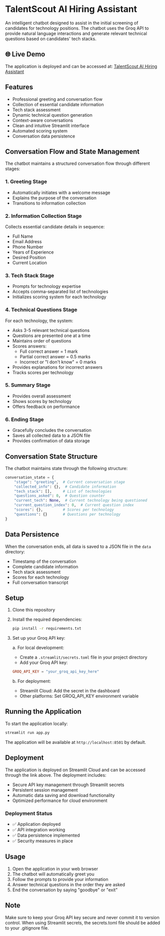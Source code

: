 # TalentScout AI Hiring Assistant

An intelligent chatbot designed to assist in the initial screening of candidates for technology positions. The chatbot uses the Groq API to provide natural language interactions and generate relevant technical questions based on candidates' tech stacks.

## 🌐 Live Demo

The application is deployed and can be accessed at: [TalentScout AI Hiring Assistant](https://talent-scout-ai.streamlit.app)

## Features

- Professional greeting and conversation flow
- Collection of essential candidate information
- Tech stack assessment
- Dynamic technical question generation
- Context-aware conversations
- Clean and intuitive Streamlit interface
- Automated scoring system
- Conversation data persistence

## Conversation Flow and State Management

The chatbot maintains a structured conversation flow through different stages:

### 1. Greeting Stage
- Automatically initiates with a welcome message
- Explains the purpose of the conversation
- Transitions to information collection

### 2. Information Collection Stage
Collects essential candidate details in sequence:
- Full Name
- Email Address
- Phone Number
- Years of Experience
- Desired Position
- Current Location

### 3. Tech Stack Stage
- Prompts for technology expertise
- Accepts comma-separated list of technologies
- Initializes scoring system for each technology

### 4. Technical Questions Stage
For each technology, the system:
- Asks 3-5 relevant technical questions
- Questions are presented one at a time
- Maintains order of questions
- Scores answers:
  - Full correct answer = 1 mark
  - Partial correct answer = 0.5 marks
  - Incorrect or "I don't know" = 0 marks
- Provides explanations for incorrect answers
- Tracks scores per technology

### 5. Summary Stage
- Provides overall assessment
- Shows scores by technology
- Offers feedback on performance

### 6. Ending Stage
- Gracefully concludes the conversation
- Saves all collected data to a JSON file
- Provides confirmation of data storage

## Conversation State Structure

The chatbot maintains state through the following structure:
```python
conversation_state = {
    "stage": "greeting",  # Current conversation stage
    "collected_info": {},  # Candidate information
    "tech_stack": [],     # List of technologies
    "questions_asked": 0,  # Question counter
    "current_tech": None,  # Current technology being questioned
    "current_question_index": 0,  # Current question index
    "scores": {},         # Scores per technology
    "questions": {}       # Questions per technology
}
```

## Data Persistence

When the conversation ends, all data is saved to a JSON file in the `data` directory:
- Timestamp of the conversation
- Complete candidate information
- Tech stack assessment
- Scores for each technology
- Full conversation transcript

## Setup

1. Clone this repository
2. Install the required dependencies:
   ```bash
   pip install -r requirements.txt
   ```
3. Set up your Groq API key:

   a. For local development:
   - Create a `.streamlit/secrets.toml` file in your project directory
   - Add your Groq API key:
   ```toml
   GROQ_API_KEY = "your_groq_api_key_here"
   ```

   b. For deployment:
   - Streamlit Cloud: Add the secret in the dashboard
   - Other platforms: Set GROQ_API_KEY environment variable

## Running the Application

To start the application locally:
```bash
streamlit run app.py
```

The application will be available at `http://localhost:8501` by default.

## Deployment

The application is deployed on Streamlit Cloud and can be accessed through the link above. The deployment includes:

- Secure API key management through Streamlit secrets
- Persistent session management
- Automatic data saving and download functionality
- Optimized performance for cloud environment

### Deployment Status

- ✅ Application deployed
- ✅ API integration working
- ✅ Data persistence implemented
- ✅ Security measures in place

## Usage

1. Open the application in your web browser
2. The chatbot will automatically greet you
3. Follow the prompts to provide your information
4. Answer technical questions in the order they are asked
5. End the conversation by saying "goodbye" or "exit"

## Note

Make sure to keep your Groq API key secure and never commit it to version control. When using Streamlit secrets, the secrets.toml file should be added to your .gitignore file. 